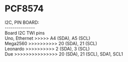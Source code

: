 # PCF8574

I2C, PIN BOARD: <br />
--------------- <br />
Board	I2C           TWI pins <br />
Uno, Ethernet >>>>> A4 (SDA), A5 (SCL) <br />
Mega2560 >>>>>>>>>>	20 (SDA), 21 (SCL) <br />
Leonardo >>>>>>>>>> 2  (SDA), 3  (SCL) <br />
Due >>>>>>>>>>>>>>> 20 (SDA), 21 (SCL), SDA1, SCL1 <br />

